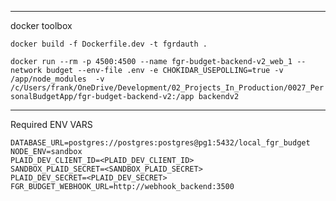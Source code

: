 ----
docker toolbox

`docker build -f Dockerfile.dev -t fgrdauth .`

`docker run --rm -p 4500:4500 --name fgr-budget-backend-v2_web_1 --network budget --env-file .env -e CHOKIDAR_USEPOLLING=true -v /app/node_modules  -v /c/Users/frank/OneDrive/Development/02_Projects_In_Production/0027_PersonalBudgetApp/fgr-budget-backend-v2:/app backendv2`

---
Required ENV VARS
```
DATABASE_URL=postgres://postgres:postgres@pg1:5432/local_fgr_budget
NODE_ENV=sandbox
PLAID_DEV_CLIENT_ID=<PLAID_DEV_CLIENT_ID>
SANDBOX_PLAID_SECRET=<SANDBOX_PLAID_SECRET>
PLAID_DEV_SECRET=<PLAID_DEV_SECRET>
FGR_BUDGET_WEBHOOK_URL=http://webhook_backend:3500
```